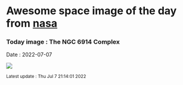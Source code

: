 
# Awesome space image of the day from [nasa](https://api.nasa.gov/)

### Today image : The NGC 6914 Complex

Date : 2022-07-07


![](https://apod.nasa.gov/apod/image/2207/NGC_6914_1024.jpg)

<small>Latest update : Thu Jul  7 21:14:01 2022</small>


